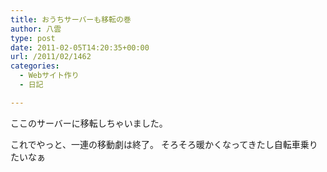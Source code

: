 ```yaml
---
title: おうちサーバーも移転の巻
author: 八雲
type: post
date: 2011-02-05T14:20:35+00:00
url: /2011/02/1462
categories:
  - Webサイト作り
  - 日記

---
```

ここのサーバーに移転しちゃいました。
  
これでやっと、一連の移動劇は終了。 そろそろ暖かくなってきたし自転車乗りたいなぁ